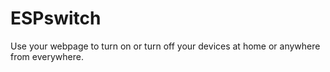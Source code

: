 # ESPswitch
Use your webpage to turn on or turn off your devices at home or anywhere from everywhere.
